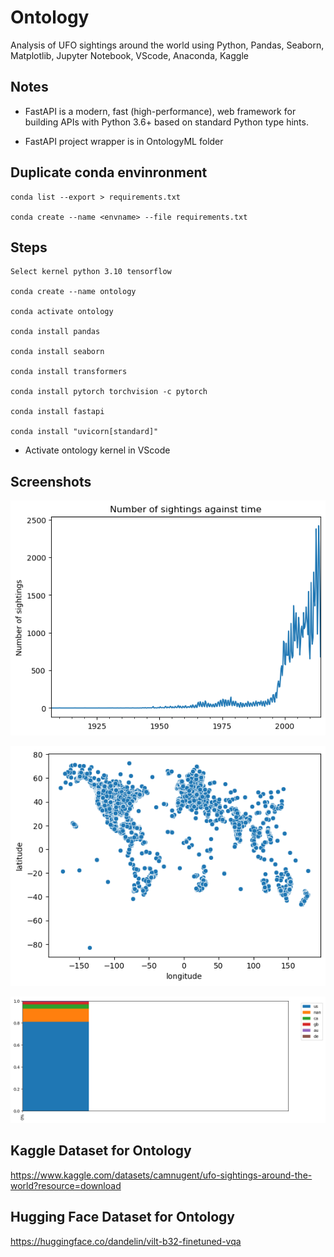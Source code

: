 # Ontology

Analysis of UFO sightings around the world using Python, Pandas, Seaborn, Matplotlib, Jupyter Notebook, VScode, Anaconda, Kaggle

## Notes

- FastAPI is a modern, fast (high-performance), web framework for building APIs with Python 3.6+ based on standard Python type hints.

- FastAPI project wrapper is in OntologyML folder

## Duplicate conda envinronment

```
conda list --export > requirements.txt

conda create --name <envname> --file requirements.txt

```

## Steps

```
Select kernel python 3.10 tensorflow

conda create --name ontology

conda activate ontology

conda install pandas

conda install seaborn

conda install transformers

conda install pytorch torchvision -c pytorch

conda install fastapi

conda install "uvicorn[standard]"

```

* Activate ontology kernel in VScode


## Screenshots

![Screenshot 1](https://raw.githubusercontent.com/codelabspro/ontology/main/screenshots/screenshot_1.png)

![Screenshot 2](https://raw.githubusercontent.com/codelabspro/ontology/main/screenshots/screenshot_2.png)

![Screenshot 3](https://raw.githubusercontent.com/codelabspro/ontology/main/screenshots/screenshot_3.png)

## Kaggle Dataset for Ontology

https://www.kaggle.com/datasets/camnugent/ufo-sightings-around-the-world?resource=download


## Hugging Face Dataset for Ontology

https://huggingface.co/dandelin/vilt-b32-finetuned-vqa

